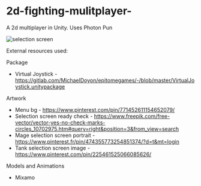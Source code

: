 # 2d-fighting-mulitplayer-
A 2d multiplayer in Unity. Uses Photon Pun

![selection screen](https://user-images.githubusercontent.com/92766074/147225145-0c0ad1f5-2d5e-400d-9323-50598cd2b785.PNG)


External resources used:

Package
* Virtual Joystick - https://gitlab.com/MichaelDoyon/epitomegames/-/blob/master/VirtualJoystick.unitypackage

Artwork
* Menu bg - https://www.pinterest.com/pin/771452611154652079/ 
* Selection screen ready check - https://www.freepik.com/free-vector/vector-yes-no-check-marks-circles_10702975.htm#query=right&position=3&from_view=search 
* Mage selection screen portrait - https://www.pinterest.fr/pin/474355773254851374/?d=t&mt=login
* Tank selection screen image - https://www.pinterest.com/pin/225461525066085626/

Models and Animations
* Mixamo
